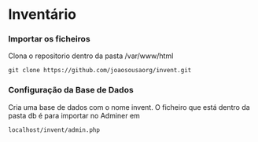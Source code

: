 # Inventário
### Importar os ficheiros
Clona o repositorio dentro da pasta /var/www/html
```
git clone https://github.com/joaosousaorg/invent.git
```
### Configuração da Base de Dados
Cria uma base de dados com o nome invent.
O ficheiro que está dentro da pasta db é para importar no Adminer em 
```
localhost/invent/admin.php
```
